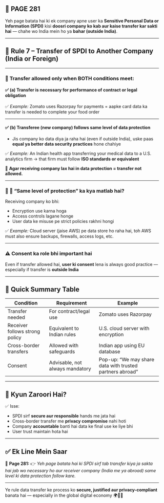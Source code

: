 ## 📄 **PAGE 281**

Yeh page batata hai ki ek company apne user ka **Sensitive Personal Data or Information (SPDI)** kisi **doosri company ko kab aur kaise transfer kar sakti hai** — chahe wo India mein ho ya **bahar (outside India)**.

---

## 🔹 **Rule 7 – Transfer of SPDI to Another Company (India or Foreign)**

---

### 🔸 **Transfer allowed only when BOTH conditions meet:**

#### ✅ (a) Transfer **is necessary** for performance of contract or legal obligation

✅ *Example:*
Zomato uses Razorpay for payments = aapke card data ka transfer is needed to complete your food order

---

#### ✅ (b) Transferee (new company) follows **same level of data protection**

* Jis company ko data diya ja raha hai (even if outside India), uske paas **equal ya better data security practices** hone chahiye

✅ *Example:*
An Indian health app transferring your medical data to a U.S. analytics firm → that firm must follow **ISO standards or equivalent**

🛑 **Agar receiving company lax hai in data protection = transfer not allowed.**

---

### 🔹 🔐 “Same level of protection” ka kya matlab hai?

Receiving company ko bhi:

* Encryption use karna hoga
* Access controls lagane honge
* User data ke misuse pe strict policies rakhni hongi

✅ *Example:*
Cloud server (jaise AWS) pe data store ho raha hai, toh AWS must also ensure backups, firewalls, access logs, etc.

---

### ⚠️ **Consent ka role bhi important hai**

Even if transfer allowed hai, **user ki consent** lena is always good practice — especially if transfer is **outside India**

---

## 🧩 **Quick Summary Table**

| Condition                      | Requirement                     | Example                                                  |
| ------------------------------ | ------------------------------- | -------------------------------------------------------- |
| Transfer needed                | For contract/legal use          | Zomato uses Razorpay                                     |
| Receiver follows strong policy | Equivalent to Indian rules      | U.S. cloud server with encryption                        |
| Cross-border transfers         | Allowed with safeguards         | Indian app using EU database                             |
| Consent                        | Advisable, not always mandatory | Pop-up: “We may share data with trusted partners abroad” |

---

## 🔹 **Kyun Zaroori Hai?**

✅ Isse:

* SPDI sirf **secure aur responsible** hands me jata hai
* Cross-border transfer me **privacy compromise** nahi hoti
* Company **accountable** banti hai data ke final use ke liye bhi
* User trust maintain hota hai

---

## ✅ **Ek Line Mein Saar**

📌 **Page 281:**
👉 *Yeh page batata hai ki SPDI sirf tab transfer kiya ja sakta hai jab wo necessary ho aur receiver company (India me ya abroad) same level ki data protection follow kare.*

---

Ye rule data transfer ke process ko **secure, justified aur privacy-compliant** banata hai — especially in the global digital economy 🌍💾🔐
